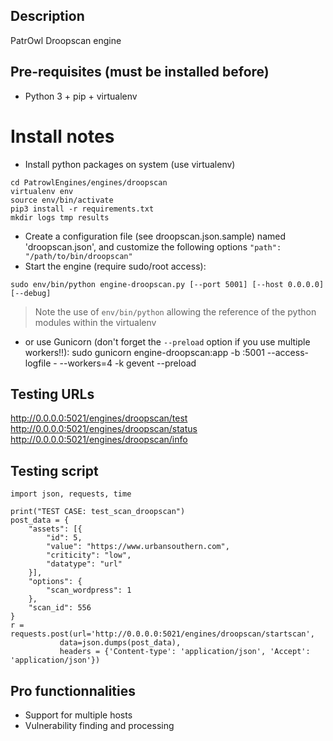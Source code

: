 ## Description
PatrOwl Droopscan engine

## Pre-requisites (must be installed before)
- Python 3 + pip + virtualenv

# Install notes
- Install python packages on system (use virtualenv)
```
cd PatrowlEngines/engines/droopscan
virtualenv env
source env/bin/activate
pip3 install -r requirements.txt
mkdir logs tmp results
```
- Create a configuration file (see droopscan.json.sample) named 'droopscan.json', and customize the following options `"path": "/path/to/bin/droopscan"`
- Start the engine (require sudo/root access):
```
sudo env/bin/python engine-droopscan.py [--port 5001] [--host 0.0.0.0] [--debug]
```
> Note the use of `env/bin/python` allowing the reference of the python modules within the virtualenv

- or use Gunicorn (don't forget the `--preload` option if you use multiple workers!!):
sudo gunicorn engine-droopscan:app -b :5001 --access-logfile - --workers=4 -k gevent --preload

## Testing URLs
http://0.0.0.0:5021/engines/droopscan/test
http://0.0.0.0:5021/engines/droopscan/status
http://0.0.0.0:5021/engines/droopscan/info

## Testing script
```
import json, requests, time  

print("TEST CASE: test_scan_droopscan")
post_data = {
    "assets": [{
        "id": 5,
        "value": "https://www.urbansouthern.com",
        "criticity": "low",
        "datatype": "url"
    }],
    "options": {
        "scan_wordpress": 1
    },
    "scan_id": 556
}
r = requests.post(url='http://0.0.0.0:5021/engines/droopscan/startscan',
           data=json.dumps(post_data),
           headers = {'Content-type': 'application/json', 'Accept': 'application/json'})
```

## Pro functionnalities
- Support for multiple hosts
- Vulnerability finding and processing

